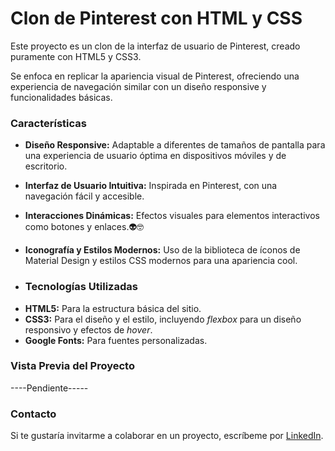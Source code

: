 # Clon de Pinterest con HTML y CSS
Este proyecto es un clon de la interfaz de usuario de Pinterest, creado puramente con HTML5 y CSS3. 

Se enfoca en replicar la apariencia visual de Pinterest, ofreciendo una experiencia de navegación similar con un diseño responsive y funcionalidades básicas.

### Características

* **Diseño Responsive:** Adaptable a diferentes de tamaños de pantalla para una experiencia de usuario óptima en dispositivos móviles y de escritorio.

* **Interfaz de Usuario Intuitiva:** Inspirada en Pinterest, con una navegación fácil y accesible.
  
* **Interacciones Dinámicas:** Efectos visuales para elementos interactivos como botones y enlaces.👽🤓
  
* **Iconografía y Estilos Modernos:** Uso de la biblioteca de íconos de Material Design y estilos CSS modernos para una apariencia cool.

* ### Tecnologías Utilizadas
+ **HTML5:** Para la estructura básica del sitio.
+ **CSS3:** Para el diseño y el estilo, incluyendo _flexbox_ para un diseño responsivo y efectos de _hover_.
+ **Google Fonts:** Para fuentes personalizadas.

### Vista Previa del Proyecto
----Pendiente-----

### Contacto
Si te gustaría invitarme a colaborar en un proyecto, escríbeme por [LinkedIn](https://www.linkedin.com/in/jessica_malc/).
